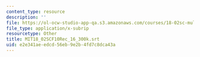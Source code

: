 ```yaml
---
content_type: resource
description: ''
file: https://ol-ocw-studio-app-qa.s3.amazonaws.com/courses/18-02sc-multivariable-calculus-fall-2010/e2e341aeedcd56eb9e2b4fd7c8dca43a_MIT18_02SCF10Rec_16_300k.vtt
file_type: application/x-subrip
resourcetype: Other
title: MIT18_02SCF10Rec_16_300k.srt
uid: e2e341ae-edcd-56eb-9e2b-4fd7c8dca43a
---
```

